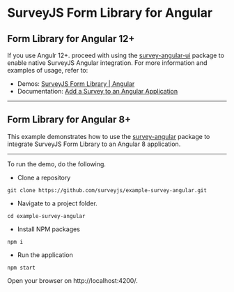 # SurveyJS Form Library for Angular

## Form Library for Angular 12+
If you use Angulr 12+. proceed with using the [survey-angular-ui](https://www.npmjs.com/package/survey-angular-ui) package to enable native SurveyJS Angular integration. For more information and examples of usage, refer to:
* Demos: [SurveyJS Form Library | Angular](https://surveyjs.io/form-library/examples/nps-question/angular)
* Documentation: [Add a Survey to an Angular Application](https://surveyjs.io/form-library/documentation/get-started-angular)

***
## Form Library for Angular 8+
This example demonstrates how to use the [survey-angular](https://www.npmjs.com/package/survey-angular) package to integrate SurveyJS Form Library to an Angular 8 application.

***
To run the demo, do the following.
* Clone a repository
```
git clone https://github.com/surveyjs/example-survey-angular.git
```
* Navigate to a project folder.
```
cd example-survey-angular
```
* Install NPM packages
```
npm i
```
* Run the application
```
npm start
```
Open your browser on http://localhost:4200/.
